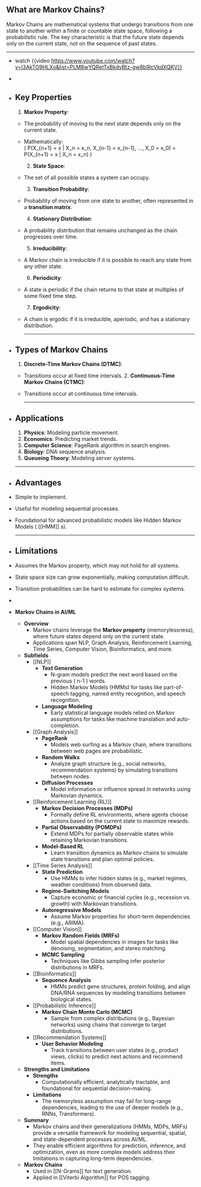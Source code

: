 ## **What are Markov Chains?**
Markov Chains are mathematical systems that undergo transitions from one state to another within a finite or countable state space, following a probabilistic rule. The key characteristic is that the future state depends only on the current state, not on the sequence of past states.

---
- watch {{video https://www.youtube.com/watch?v=i3AkTO9HLXo&list=PLM8wYQRetTxBkdvBtz-gw8b9lcVkdXQKV}}
-
- ## **Key Properties**
  1. **Markov Property**:
	- The probability of moving to the next state depends only on the current state.
	- Mathematically:  
	  \( P(X_{n+1} = x | X_n = x_n, X_{n-1} = x_{n-1}, ..., X_0 = x_0) = P(X_{n+1} = x | X_n = x_n) \)
	  
	  2. **State Space**:
	- The set of all possible states a system can occupy.
	  
	  3. **Transition Probability**:
	- Probability of moving from one state to another, often represented in a **transition matrix**.
	  
	  4. **Stationary Distribution**:
	- A probability distribution that remains unchanged as the chain progresses over time.
	  
	  5. **Irreducibility**:
	- A Markov chain is irreducible if it is possible to reach any state from any other state.
	  
	  6. **Periodicity**:
	- A state is periodic if the chain returns to that state at multiples of some fixed time step.
	  
	  7. **Ergodicity**:
	- A chain is ergodic if it is irreducible, aperiodic, and has a stationary distribution.
	  
	  ---
- ## **Types of Markov Chains**
  1. **Discrete-Time Markov Chains (DTMC)**:
	- Transitions occur at fixed time intervals.
	  2. **Continuous-Time Markov Chains (CTMC)**:
	- Transitions occur at continuous time intervals.
	  
	  ---
- ## **Applications**
  1. **Physics**: Modeling particle movement.
  2. **Economics**: Predicting market trends.
  3. **Computer Science**: PageRank algorithm in search engines.
  4. **Biology**: DNA sequence analysis.
  5. **Queueing Theory**: Modeling server systems.
  
  ---
- ## **Advantages**
- Simple to implement.
- Useful for modeling sequential processes.
- Foundational for advanced probabilistic models like Hidden Markov Models ( [[HMM]] s).
  
  ---
- ## **Limitations**
- Assumes the Markov property, which may not hold for all systems.
- State space size can grow exponentially, making computation difficult.
- Transition probabilities can be hard to estimate for complex systems.
-
- **Markov Chains in AI/ML**
	- **Overview**
		- Markov chains leverage the **Markov property** (memorylessness), where future states depend only on the current state.
		- Applications span NLP, Graph Analysis, Reinforcement Learning, Time Series, Computer Vision, Bioinformatics, and more.
	- **Subfields**
		- [[NLP]]
			- **Text Generation**
				- N-gram models predict the next word based on the previous \( n-1 \) words.
				- Hidden Markov Models (HMMs) for tasks like part-of-speech tagging, named entity recognition, and speech recognition.
			- **Language Modeling**
				- Early statistical language models relied on Markov assumptions for tasks like machine translation and auto-completion.
		- [[Graph Analysis]]
			- **PageRank**
				- Models web surfing as a Markov chain, where transitions between web pages are probabilistic.
			- **Random Walks**
				- Analyze graph structure (e.g., social networks, recommendation systems) by simulating transitions between nodes.
			- **Diffusion Processes**
				- Model information or influence spread in networks using Markovian dynamics.
		- [[Reinforcement Learning (RL)]]
			- **Markov Decision Processes (MDPs)**
				- Formally define RL environments, where agents choose actions based on the current state to maximize rewards.
			- **Partial Observability (POMDPs)**
				- Extend MDPs for partially observable states while retaining Markovian transitions.
			- **Model-Based RL**
				- Learn transition dynamics as Markov chains to simulate state transitions and plan optimal policies.
		- [[Time Series Analysis]]
			- **State Prediction**
				- Use HMMs to infer hidden states (e.g., market regimes, weather conditions) from observed data.
			- **Regime-Switching Models**
				- Capture economic or financial cycles (e.g., recession vs. growth) with Markovian transitions.
			- **Autoregressive Models**
				- Assume Markov properties for short-term dependencies (e.g., ARIMA).
		- [[Computer Vision]]
			- **Markov Random Fields (MRFs)**
				- Model spatial dependencies in images for tasks like denoising, segmentation, and stereo matching.
			- **MCMC Sampling**
				- Techniques like Gibbs sampling infer posterior distributions in MRFs.
		- [[Bioinformatics]]
			- **Sequence Analysis**
				- HMMs predict gene structures, protein folding, and align DNA/RNA sequences by modeling transitions between biological states.
		- [[Probabilistic Inference]]
			- **Markov Chain Monte Carlo (MCMC)**
				- Sample from complex distributions (e.g., Bayesian networks) using chains that converge to target distributions.
		- [[Recommendation Systems]]
			- **User Behavior Modeling**
				- Track transitions between user states (e.g., product views, clicks) to predict next actions and recommend items.
	- **Strengths and Limitations**
		- **Strengths**
			- Computationally efficient, analytically tractable, and foundational for sequential decision-making.
		- **Limitations**
			- The memoryless assumption may fail for long-range dependencies, leading to the use of deeper models (e.g., RNNs, Transformers).
	- **Summary**
		- Markov chains and their generalizations (HMMs, MDPs, MRFs) provide a versatile framework for modeling sequential, spatial, and state-dependent processes across AI/ML.
		- They enable efficient algorithms for prediction, inference, and optimization, even as more complex models address their limitations in capturing long-term dependencies.
	- **Markov Chains**
		- Used in [[N-Grams]] for text generation.
		- Applied in [[Viterbi Algorithm]] for POS tagging.